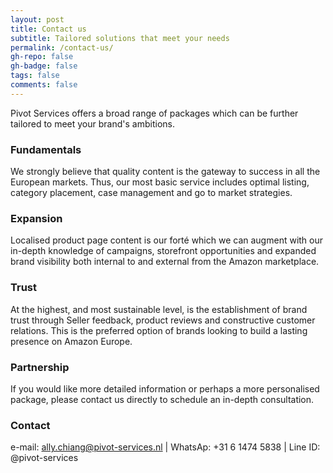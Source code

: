 ```yaml
---
layout: post
title: Contact us
subtitle: Tailored solutions that meet your needs
permalink: /contact-us/
gh-repo: false
gh-badge: false
tags: false
comments: false
---
```

Pivot Services offers a broad range of packages which can be further tailored to meet your brand's ambitions.

### Fundamentals
We strongly believe that quality content is the gateway to success in all the European markets. Thus, our most basic service includes optimal listing, category placement, case management and go to market strategies. 

### Expansion
Localised product page content is our forté which we can augment with our in-depth knowledge of campaigns, storefront opportunities and expanded brand visibility both internal to and external from the Amazon marketplace.

### Trust
At the highest, and most sustainable level, is the establishment of brand trust through Seller feedback, product reviews and constructive customer relations. This is the preferred option of brands looking to build a lasting presence on Amazon Europe.

### Partnership
If you would like more detailed information or perhaps a more personalised package, please contact us directly to schedule an in-depth consultation.

### Contact
e-mail: ally.chiang@pivot-services.nl | WhatsAp: +31 6 1474 5838 | Line ID: @pivot-services
